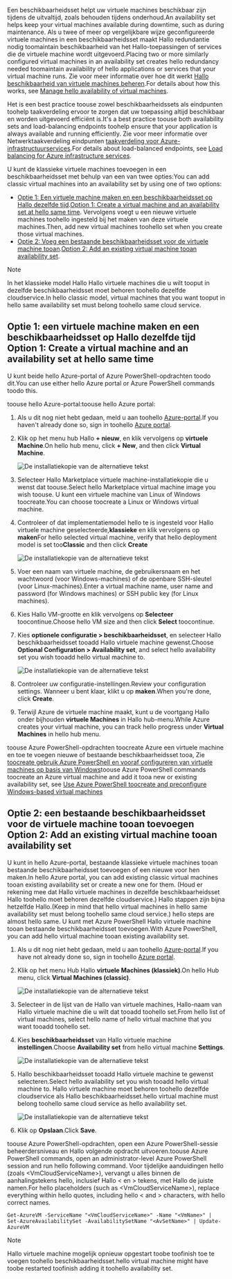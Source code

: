 


<span data-ttu-id="b6e39-101">Een beschikbaarheidsset helpt uw virtuele machines beschikbaar zijn tijdens de uitvaltijd, zoals behouden tijdens onderhoud.</span><span class="sxs-lookup"><span data-stu-id="b6e39-101">An availability set helps keep your virtual machines available during downtime, such as during maintenance.</span></span> <span data-ttu-id="b6e39-102">Als u twee of meer op vergelijkbare wijze geconfigureerde virtuele machines in een beschikbaarheidsset maakt Hallo redundantie nodig toomaintain beschikbaarheid van het Hallo-toepassingen of services die de virtuele machine wordt uitgevoerd.</span><span class="sxs-lookup"><span data-stu-id="b6e39-102">Placing two or more similarly configured virtual machines in an availability set creates hello redundancy needed toomaintain availability of hello applications or services that your virtual machine runs.</span></span> <span data-ttu-id="b6e39-103">Zie voor meer informatie over hoe dit werkt [Hallo beschikbaarheid van virtuele machines beheren][Manage hello availability of virtual machines].</span><span class="sxs-lookup"><span data-stu-id="b6e39-103">For details about how this works, see [Manage hello availability of virtual machines][Manage hello availability of virtual machines].</span></span>

<span data-ttu-id="b6e39-104">Het is een best practice toouse zowel beschikbaarheidssets als eindpunten toohelp taakverdeling ervoor te zorgen dat uw toepassing altijd beschikbaar en worden uitgevoerd efficiënt is.</span><span class="sxs-lookup"><span data-stu-id="b6e39-104">It's a best practice toouse both availability sets and load-balancing endpoints toohelp ensure that your application is always available and running efficiently.</span></span> <span data-ttu-id="b6e39-105">Zie voor meer informatie over Netwerktaakverdeling eindpunten [taakverdeling voor Azure-infrastructuurservices][Load balancing for Azure infrastructure services].</span><span class="sxs-lookup"><span data-stu-id="b6e39-105">For details about load-balanced endpoints, see [Load balancing for Azure infrastructure services][Load balancing for Azure infrastructure services].</span></span>

<span data-ttu-id="b6e39-106">U kunt de klassieke virtuele machines toevoegen in een beschikbaarheidsset met behulp van een van twee opties:</span><span class="sxs-lookup"><span data-stu-id="b6e39-106">You can add classic virtual machines into an availability set by using one of two options:</span></span>

* <span data-ttu-id="b6e39-107">[Optie 1: Een virtuele machine maken en een beschikbaarheidsset op Hallo dezelfde tijd][Option 1: Create a virtual machine and an availability set at hello same time].</span><span class="sxs-lookup"><span data-stu-id="b6e39-107">[Option 1: Create a virtual machine and an availability set at hello same time][Option 1: Create a virtual machine and an availability set at hello same time].</span></span> <span data-ttu-id="b6e39-108">Vervolgens voegt u een nieuwe virtuele machines toohello ingesteld bij het maken van deze virtuele machines.</span><span class="sxs-lookup"><span data-stu-id="b6e39-108">Then, add new virtual machines toohello set when you create those virtual machines.</span></span>
* <span data-ttu-id="b6e39-109">[Optie 2: Voeg een bestaande beschikbaarheidsset voor de virtuele machine tooan][Option 2: Add an existing virtual machine tooan availability set].</span><span class="sxs-lookup"><span data-stu-id="b6e39-109">[Option 2: Add an existing virtual machine tooan availability set][Option 2: Add an existing virtual machine tooan availability set].</span></span>

> [!NOTE]
> <span data-ttu-id="b6e39-110">In het klassieke model Hallo Hallo virtuele machines die u wilt tooput in dezelfde beschikbaarheidsset moet behoren toohello dezelfde cloudservice.</span><span class="sxs-lookup"><span data-stu-id="b6e39-110">In hello classic model, virtual machines that you want tooput in hello same availability set must belong toohello same cloud service.</span></span>
> 
> 

## <span data-ttu-id="b6e39-111"><a id="createset"></a>Optie 1: een virtuele machine maken en een beschikbaarheidsset op Hallo dezelfde tijd</span><span class="sxs-lookup"><span data-stu-id="b6e39-111"><a id="createset"> </a>Option 1: Create a virtual machine and an availability set at hello same time</span></span>
<span data-ttu-id="b6e39-112">U kunt beide hello Azure-portal of Azure PowerShell-opdrachten toodo dit.</span><span class="sxs-lookup"><span data-stu-id="b6e39-112">You can use either hello Azure portal or Azure PowerShell commands toodo this.</span></span>

<span data-ttu-id="b6e39-113">toouse hello Azure-portal:</span><span class="sxs-lookup"><span data-stu-id="b6e39-113">toouse hello Azure portal:</span></span>

1. <span data-ttu-id="b6e39-114">Als u dit nog niet hebt gedaan, meld u aan toohello [Azure-portal](https://portal.azure.com).</span><span class="sxs-lookup"><span data-stu-id="b6e39-114">If you haven't already done so, sign in toohello [Azure portal](https://portal.azure.com).</span></span>
2. <span data-ttu-id="b6e39-115">Klik op het menu hub Hallo **+ nieuw**, en klik vervolgens op **virtuele Machine**.</span><span class="sxs-lookup"><span data-stu-id="b6e39-115">On hello hub menu, click **+ New**, and then click **Virtual Machine**.</span></span>
   
    ![De installatiekopie van de alternatieve tekst](./media/virtual-machines-common-classic-configure-availability/ChooseVMImage.png)
3. <span data-ttu-id="b6e39-117">Selecteer Hallo Marketplace virtuele machine-installatiekopie die u wenst dat toouse.</span><span class="sxs-lookup"><span data-stu-id="b6e39-117">Select hello Marketplace virtual machine image you wish toouse.</span></span> <span data-ttu-id="b6e39-118">U kunt een virtuele machine van Linux of Windows toocreate.</span><span class="sxs-lookup"><span data-stu-id="b6e39-118">You can choose toocreate a Linux or Windows virtual machine.</span></span>
4. <span data-ttu-id="b6e39-119">Controleer of dat implementatiemodel hello te is ingesteld voor Hallo virtuele machine geselecteerde,**klassieke** en klik vervolgens op **maken**</span><span class="sxs-lookup"><span data-stu-id="b6e39-119">For hello selected virtual machine, verify that hello deployment model is set too**Classic** and then click **Create**</span></span>
   
    ![De installatiekopie van de alternatieve tekst](./media/virtual-machines-common-classic-configure-availability/ChooseClassicModel.png)
5. <span data-ttu-id="b6e39-121">Voer een naam van virtuele machine, de gebruikersnaam en het wachtwoord (voor Windows-machines) of de openbare SSH-sleutel (voor Linux-machines).</span><span class="sxs-lookup"><span data-stu-id="b6e39-121">Enter a virtual machine name, user name and password (for Windows machines) or SSH public key (for Linux machines).</span></span> 
6. <span data-ttu-id="b6e39-122">Kies Hallo VM-grootte en klik vervolgens op **Selecteer** toocontinue.</span><span class="sxs-lookup"><span data-stu-id="b6e39-122">Choose hello VM size and then click **Select** toocontinue.</span></span>
7. <span data-ttu-id="b6e39-123">Kies **optionele configuratie > beschikbaarheidsset**, en selecteer Hallo beschikbaarheidsset tooadd Hallo virtuele machine gewenst.</span><span class="sxs-lookup"><span data-stu-id="b6e39-123">Choose **Optional Configuration > Availability set**, and select hello availability set you wish tooadd hello virtual machine to.</span></span>
   
    ![De installatiekopie van de alternatieve tekst](./media/virtual-machines-common-classic-configure-availability/ChooseAvailabilitySet.png) 
8. <span data-ttu-id="b6e39-125">Controleer uw configuratie-instellingen.</span><span class="sxs-lookup"><span data-stu-id="b6e39-125">Review your configuration settings.</span></span> <span data-ttu-id="b6e39-126">Wanneer u bent klaar, klikt u op **maken**.</span><span class="sxs-lookup"><span data-stu-id="b6e39-126">When you're done, click **Create**.</span></span>
9. <span data-ttu-id="b6e39-127">Terwijl Azure de virtuele machine maakt, kunt u de voortgang Hallo onder bijhouden **virtuele Machines** in Hallo hub-menu.</span><span class="sxs-lookup"><span data-stu-id="b6e39-127">While Azure creates your virtual machine, you can track hello progress under **Virtual Machines** in hello hub menu.</span></span>

<span data-ttu-id="b6e39-128">toouse Azure PowerShell-opdrachten toocreate Azure een virtuele machine en toe te voegen nieuwe of bestaande beschikbaarheidsset tooa, Zie [toocreate gebruik Azure PowerShell en vooraf configureren van virtuele machines op basis van Windows](../articles/virtual-machines/windows/classic/create-powershell.md?toc=%2fazure%2fvirtual-machines%2fwindows%2fclassic%2ftoc.json)</span><span class="sxs-lookup"><span data-stu-id="b6e39-128">toouse Azure PowerShell commands toocreate an Azure virtual machine and add it tooa new or existing availability set, see [Use Azure PowerShell toocreate and preconfigure Windows-based virtual machines](../articles/virtual-machines/windows/classic/create-powershell.md?toc=%2fazure%2fvirtual-machines%2fwindows%2fclassic%2ftoc.json)</span></span>

## <span data-ttu-id="b6e39-129"><a id="addmachine"></a>Optie 2: een bestaande beschikbaarheidsset voor de virtuele machine tooan toevoegen</span><span class="sxs-lookup"><span data-stu-id="b6e39-129"><a id="addmachine"> </a>Option 2: Add an existing virtual machine tooan availability set</span></span>
<span data-ttu-id="b6e39-130">U kunt in hello Azure-portal, bestaande klassieke virtuele machines tooan bestaande beschikbaarheidsset toevoegen of een nieuwe voor hen maken.</span><span class="sxs-lookup"><span data-stu-id="b6e39-130">In hello Azure portal, you can add existing classic virtual machines tooan existing availability set or create a new one for them.</span></span> <span data-ttu-id="b6e39-131">(Houd er rekening mee dat Hallo virtuele machines in dezelfde beschikbaarheidsset Hallo toohello moet behoren dezelfde cloudservice.) Hallo stappen zijn bijna hetzelfde Hallo.</span><span class="sxs-lookup"><span data-stu-id="b6e39-131">(Keep in mind that hello virtual machines in hello same availability set must belong toohello same cloud service.) hello steps are almost hello same.</span></span> <span data-ttu-id="b6e39-132">U kunt met Azure PowerShell Hallo virtuele machine tooan bestaande beschikbaarheidsset toevoegen.</span><span class="sxs-lookup"><span data-stu-id="b6e39-132">With Azure PowerShell, you can add hello virtual machine tooan existing availability set.</span></span>

1. <span data-ttu-id="b6e39-133">Als u dit nog niet hebt gedaan, meld u aan toohello [Azure-portal](https://portal.azure.com).</span><span class="sxs-lookup"><span data-stu-id="b6e39-133">If you have not already done so, sign in toohello [Azure portal](https://portal.azure.com).</span></span>
2. <span data-ttu-id="b6e39-134">Klik op het menu Hub Hallo **virtuele Machines (klassiek)**.</span><span class="sxs-lookup"><span data-stu-id="b6e39-134">On hello Hub menu, click **Virtual Machines (classic)**.</span></span>
   
    ![De installatiekopie van de alternatieve tekst](./media/virtual-machines-common-classic-configure-availability/ChooseClassicVM.png)
3. <span data-ttu-id="b6e39-136">Selecteer in de lijst van de Hallo van virtuele machines, Hallo-naam van Hallo virtuele machine die u wilt dat tooadd toohello set.</span><span class="sxs-lookup"><span data-stu-id="b6e39-136">From hello list of virtual machines, select hello name of hello virtual machine that you want tooadd toohello set.</span></span>
4. <span data-ttu-id="b6e39-137">Kies **beschikbaarheidsset** van Hallo virtuele machine **instellingen**.</span><span class="sxs-lookup"><span data-stu-id="b6e39-137">Choose **Availability set** from hello virtual machine **Settings**.</span></span>
   
    ![De installatiekopie van de alternatieve tekst](./media/virtual-machines-common-classic-configure-availability/AvailabilitySetSettings.png)
5. <span data-ttu-id="b6e39-139">Hallo beschikbaarheidsset tooadd Hallo virtuele machine te gewenst selecteren.</span><span class="sxs-lookup"><span data-stu-id="b6e39-139">Select hello availability set you wish tooadd hello virtual machine to.</span></span> <span data-ttu-id="b6e39-140">Hallo virtuele machine moet behoren toohello dezelfde cloudservice als Hallo beschikbaarheidsset.</span><span class="sxs-lookup"><span data-stu-id="b6e39-140">hello virtual machine must belong toohello same cloud service as hello availability set.</span></span>
   
    ![De installatiekopie van de alternatieve tekst](./media/virtual-machines-common-classic-configure-availability/AvailabilitySetPicker.png)
6. <span data-ttu-id="b6e39-142">Klik op **Opslaan**.</span><span class="sxs-lookup"><span data-stu-id="b6e39-142">Click **Save**.</span></span>

<span data-ttu-id="b6e39-143">toouse Azure PowerShell-opdrachten, open een Azure PowerShell-sessie beheerdersniveau en Hallo volgende opdracht uitvoeren.</span><span class="sxs-lookup"><span data-stu-id="b6e39-143">toouse Azure PowerShell commands, open an administrator-level Azure PowerShell session and run hello following command.</span></span> <span data-ttu-id="b6e39-144">Voor tijdelijke aanduidingen hello (zoals &lt;VmCloudServiceName&gt;), vervangt u alles binnen de aanhalingstekens hello, inclusief Hallo < en > tekens, met Hallo de juiste namen.</span><span class="sxs-lookup"><span data-stu-id="b6e39-144">For hello placeholders (such as &lt;VmCloudServiceName&gt;), replace everything within hello quotes, including hello < and > characters, with hello correct names.</span></span>

    Get-AzureVM -ServiceName "<VmCloudServiceName>" -Name "<VmName>" | Set-AzureAvailabilitySet -AvailabilitySetName "<AvSetName>" | Update-AzureVM

> [!NOTE]
> <span data-ttu-id="b6e39-145">Hallo virtuele machine mogelijk opnieuw opgestart toobe toofinish toe te voegen toohello beschikbaarheidsset.</span><span class="sxs-lookup"><span data-stu-id="b6e39-145">hello virtual machine might have toobe restarted toofinish adding it toohello availability set.</span></span>
> 
> 

<!-- LINKS -->
[Option 1: Create a virtual machine and an availability set at hello same time]: #createset
[Option 2: Add an existing virtual machine tooan availability set]: #addmachine

[Load balancing for Azure infrastructure services]: ../articles/virtual-machines/virtual-machines-linux-load-balance.md
[Manage hello availability of virtual machines]:../articles/virtual-machines/linux/manage-availability.md

[Create a virtual machine running Windows]: ../articles/virtual-machines/virtual-machines-windows-hero-tutorial.md
[Virtual Network overview]: ../articles/virtual-network/virtual-networks-overview.md

